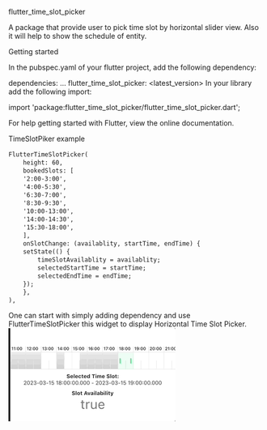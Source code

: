 
flutter_time_slot_picker

A package that provide user to pick time slot by horizontal slider view. Also it will help to show the schedule of entity.

Getting started

In the pubspec.yaml of your flutter project, add the following dependency:

dependencies:
  ...
  flutter_time_slot_picker: <latest_version>
In your library add the following import:

import 'package:flutter_time_slot_picker/flutter_time_slot_picker.dart';

For help getting started with Flutter, view the online documentation.

TimeSlotPiker example

    FlutterTimeSlotPicker(
        height: 60,
        bookedSlots: [
        '2:00-3:00',
        '4:00-5:30',
        '6:30-7:00',
        '8:30-9:30',
        '10:00-13:00',
        '14:00-14:30',
        '15:30-18:00',
        ],
        onSlotChange: (availablity, startTime, endTime) {
        setState(() {
            timeSlotAvailablity = availablity;
            selectedStartTime = startTime;
            selectedEndTime = endTime;
        });
        },
    ),

One can start with simply adding dependency and use FlutterTimeSlotPicker this widget to display Horizontal Time Slot Picker.
![Alt Text](https://github.com/ajitmalekar79/flutter_time_slot_picker/blob/main/flutter_time_slot_picker.gif)
